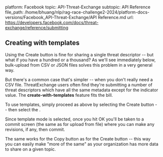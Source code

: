 platform: Facebook
topic: API-Threat-Exchange
subtopic: API Reference
file_path: /home/bhuang/nlp/rag-race-challenge2-2024/platform-docs-versions/Facebook_API-Threat-Exchange/API Reference.md
url: https://developers.facebook.com/docs/threat-exchange/reference/submitting

## Creating with templates

Using the Create button is fine for sharing a single threat descriptor -- but what if you have a hundred or a thousand? As we'll see immediately below, bulk-upload from CSV or JSON files solves this problem in a very general way.

But there's a common case that's simpler -- when you don't really need a CSV file. ThreatExchange users often find they're submitting a number of threat descriptors which have all the same metadata except for the indicator value. The **create-with-templates** feature fits the bill.

To use templates, simply proceed as above by selecting the Create button -- then select the .

Since template mode is selected, once you hit OK you'll be taken to a commit screen (the same as for upload from file) where you can make any revisions, if any, then commit.

The same works for the Copy button as for the Create button -- this way you can easily make "more of the same" as your organization has more data to share on a given topic.